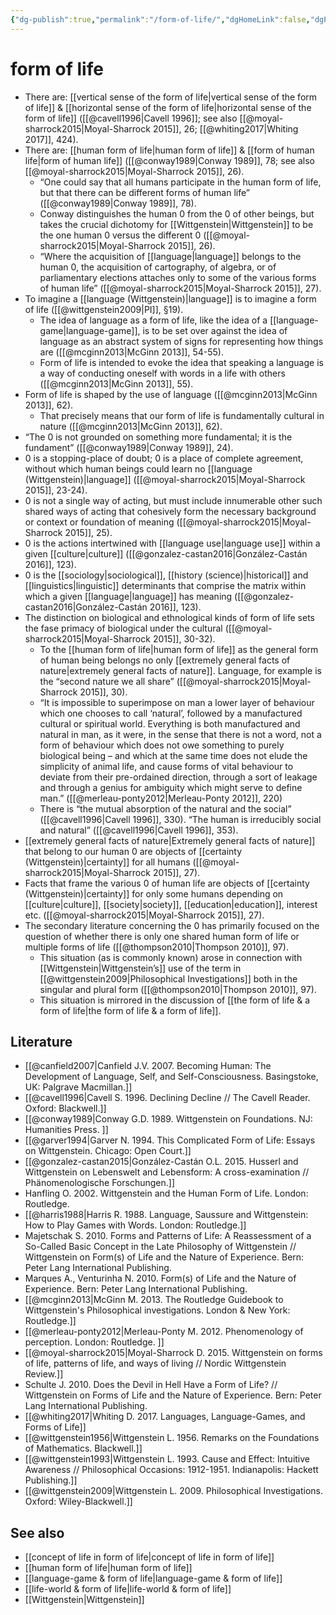 ```yaml
---
{"dg-publish":true,"permalink":"/form-of-life/","dgHomeLink":false,"dgPassFrontmatter":false}
---
```


# form of life
- There are: [[vertical sense of the form of life|vertical sense of the form of life]] & [[horizontal sense of the form of life|horizontal sense of the form of life]] ([[@cavell1996|Cavell 1996]]; see also [[@moyal-sharrock2015|Moyal-Sharrock 2015]], 26; [[@whiting2017|Whiting 2017]], 424).
- There are: [[human form of life|human form of life]] & [[form of human life|form of human life]] ([[@conway1989|Conway 1989]], 78; see also [[@moyal-sharrock2015|Moyal-Sharrock 2015]], 26).
	-  “One could say that all humans participate in the human form of life, but that there can be different forms of human life” ([[@conway1989|Conway 1989]], 78).
	- Conway distinguishes the human 0 from the 0 of other beings, but takes the crucial dichotomy for [[Wittgenstein|Wittgenstein]] to be the one human 0 versus the different 0 ([[@moyal-sharrock2015|Moyal-Sharrock 2015]], 26).
	- “Where the acquisition of [[language|language]] belongs to the human 0, the acquisition of cartography, of algebra, or of parliamentary elections attaches only to some of the various forms of human life” ([[@moyal-sharrock2015|Moyal-Sharrock 2015]], 27).
- To imagine a [[language (Wittgenstein)|language]] is to imagine a form of life ([[@wittgenstein2009|PI]], §19).
	- The idea of language as a form of life, like the idea of a [[language-game|language-game]], is to be set over against the idea of language as an abstract system of signs for representing how things are ([[@mcginn2013|McGinn 2013]], 54-55).
	- Form of life is intended to evoke the idea that speaking a language is a way of conducting oneself with words in a life with others ([[@mcginn2013|McGinn 2013]], 55).
- Form of life is shaped by the use of language ([[@mcginn2013|McGinn 2013]], 62).
	- That precisely means that our form of life is fundamentally cultural in nature ([[@mcginn2013|McGinn 2013]], 62).
- “The 0 is not grounded on something more fundamental; it is the fundament” ([[@conway1989|Conway 1989]], 24).
- 0 is a stopping-place of doubt; 0 is a place of complete agreement, without which human beings could learn no [[language (Wittgenstein)|language]] ([[@moyal-sharrock2015|Moyal-Sharrock 2015]], 23-24).
- 0 is not a single way of acting, but must include innumerable other such shared ways of acting that cohesively form the necessary background or context or foundation of meaning ([[@moyal-sharrock2015|Moyal-Sharrock 2015]], 25).
- 0 is the actions intertwined with [[language use|language use]] within a given [[culture|culture]] ([[@gonzalez-castan2016|González-Castán 2016]], 123).
- 0 is the [[sociology|sociological]], [[history (science)|historical]] and [[linguistics|linguistic]] determinants that comprise the matrix within which a given [[language|language]] has meaning ([[@gonzalez-castan2016|González-Castán 2016]], 123).
- The distinction on biological and ethnological kinds of form of life sets the fase primacy of biological under the cultural ([[@moyal-sharrock2015|Moyal-Sharrock 2015]], 30-32).
	- To the [[human form of life|human form of life]] as the general form of human being belongs no only [[extremely general facts of nature|extremely general facts of nature]]. Language, for example is the “second nature we all share” ([[@moyal-sharrock2015|Moyal-Sharrock 2015]], 30).
	- “It is impossible to superimpose on man a lower layer of behaviour which one chooses to call ‘natural’, followed by a manufactured cultural or spiritual world. Everything is both manufactured and natural in man, as it were, in the sense that there is not a word, not a form of behaviour which does not owe something to purely biological being – and which at the same time does not elude the simplicity of animal life, and cause forms of vital behaviour to deviate from their pre-ordained direction, through a sort of leakage and through a genius for ambiguity which might serve to define man.” ([[@merleau-ponty2012|Merleau-Ponty 2012]], 220)
	- There is “the mutual absorption of the natural and the social” ([[@cavell1996|Cavell 1996]], 330). “The human is irreducibly social and natural” ([[@cavell1996|Cavell 1996]], 353).
- [[extremely general facts of nature|Extremely general facts of nature]] that belong to our human 0 are objects of [[certainty (Wittgenstein)|certainty]] for all humans ([[@moyal-sharrock2015|Moyal-Sharrock 2015]], 27).
- Facts that frame the various 0 of human life are objects of [[certainty (Wittgenstein)|certainty]] for only some humans depending on [[culture|culture]], [[society|society]], [[education|education]], interest etc. ([[@moyal-sharrock2015|Moyal-Sharrock 2015]], 27).
- The secondary literature concerning the 0 has primarily focused on the question of whether there is only one shared human form of life or multiple forms of life ([[@thompson2010|Thompson 2010]], 97).
	- This situation (as is commonly known) arose in connection with [[Wittgenstein|Wittgenstein’s]] use of the term in [[@wittgenstein2009|Philosophical Investigations]] both in the singular and plural form ([[@thompson2010|Thompson 2010]], 97).
	- This situation is mirrored in the discussion of [[the form of life & a form of life|the form of life & a form of life]].

## Literature
- [[@canfield2007|Canfield J.V. 2007. Becoming Human: The Development of Language, Self, and Self-Consciousness. Basingstoke, UK: Palgrave Macmillan.]] 
- [[@cavell1996|Cavell S. 1996. Declining Decline // The Cavell Reader. Oxford: Blackwell.]]
- [[@conway1989|Conway G.D. 1989. Wittgenstein on Foundations. NJ: Humanities Press. ]]
- [[@garver1994|Garver N. 1994. This Complicated Form of Life: Essays on Wittgenstein. Chicago: Open Court.]]
- [[@gonzalez-castan2015|González-Castán O.L. 2015. Husserl and Wittgenstein on Lebenswelt and Lebensform: A cross-examination // Phänomenologische Forschungen.]]
- Hanfling O. 2002. Wittgenstein and the Human Form of Life. London: Routledge. 
- [[@harris1988|Harris R. 1988. Language, Saussure and Wittgenstein: How to Play Games with Words. London: Routledge.]]
- Majetschak S. 2010. Forms and Patterns of Life: A Reassessment of a So-Called Basic Concept in the Late Philosophy of Wittgenstein // Wittgenstein on Form(s) of Life and the Nature of Experience. Bern: Peter Lang International Publishing.
- Marques A., Venturinha N. 2010. Form(s) of Life and the Nature of Experience. Bern: Peter Lang International Publishing. 
- [[@mcginn2013|McGinn M. 2013. The Routledge Guidebook to Wittgenstein's Philosophical investigations. London & New York:  Routledge.]]
- [[@merleau-ponty2012|Merleau-Ponty M. 2012. Phenomenology of perception. London: Routledge. ]]
- [[@moyal-sharrock2015|Moyal-Sharrock D. 2015. Wittgenstein on forms of life, patterns of life, and ways of living // Nordic Wittgenstein Review.]]
- Schulte J. 2010. Does the Devil in Hell Have a Form of Life? // Wittgenstein on Forms of Life and the Nature of Experience. Bern: Peter Lang International Publishing. 
- [[@whiting2017|Whiting D. 2017. Languages, Language-Games, and Forms of Life]]
- [[@wittgenstein1956|Wittgenstein L. 1956. Remarks on the Foundations of Mathematics. Blackwell.]]
- [[@wittgenstein1993|Wittgenstein L. 1993. Cause and Effect: Intuitive Awareness // Philosophical Occasions: 1912-1951. Indianapolis: Hackett Publishing.]]
- [[@wittgenstein2009|Wittgenstein L. 2009. Philosophical Investigations. Oxford: Wiley-Blackwell.]]



## See also
- [[concept of life in form of life|concept of life in form of life]]
- [[human form of life|human form of life]]
- [[language-game & form of life|language-game & form of life]]
- [[life-world & form of life|life-world & form of life]]
- [[Wittgenstein|Wittgenstein]]